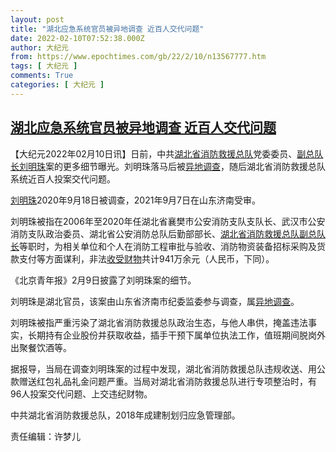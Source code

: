 ```yaml
---
layout: post
title: "湖北应急系统官员被异地调查 近百人交代问题"
date: 2022-02-10T07:52:38.000Z
author: 大纪元
from: https://www.epochtimes.com/gb/22/2/10/n13567777.htm
tags: [ 大纪元 ]
comments: True
categories: [ 大纪元 ]
---
```

<!--1644479558000-->
[湖北应急系统官员被异地调查 近百人交代问题](https://www.epochtimes.com/gb/22/2/10/n13567777.htm)
------

<div>
<p>【大纪元2022年02月10日讯】日前，中共<a href="https://www.epochtimes.com/gb/tag/%E6%B9%96%E5%8C%97%E7%9C%81%E6%B6%88%E9%98%B2%E6%95%91%E6%8F%B4%E6%80%BB%E9%98%9F.html">湖北省消防救援总队</a>党委委员、<a href="https://www.epochtimes.com/gb/tag/%E5%89%AF%E6%80%BB%E9%98%9F%E9%95%BF.html">副总队长</a><a href="https://www.epochtimes.com/gb/tag/%E5%88%98%E6%98%8E%E7%8F%A0.html">刘明珠</a>案的更多细节曝光。刘明珠落马后被<a href="https://www.epochtimes.com/gb/tag/%E5%BC%82%E5%9C%B0%E8%B0%83%E6%9F%A5.html">异地调查</a>，随后湖北省消防救援总队系统近百人投案交代问题。</p><p><a href="https://www.epochtimes.com/gb/tag/%E5%88%98%E6%98%8E%E7%8F%A0.html">刘明珠</a>2020年9月18日被调查，2021年9月7日在山东济南受审。</p><p>刘明珠被指在2006年至2020年任湖北省襄樊市公安消防支队支队长、武汉市公安消防支队政治委员、湖北省公安消防总队后勤部部长、<a href="https://www.epochtimes.com/gb/tag/%E6%B9%96%E5%8C%97%E7%9C%81%E6%B6%88%E9%98%B2%E6%95%91%E6%8F%B4%E6%80%BB%E9%98%9F.html">湖北省消防救援总队</a><a href="https://www.epochtimes.com/gb/tag/%E5%89%AF%E6%80%BB%E9%98%9F%E9%95%BF.html">副总队长</a>等职时，为相关单位和个人在消防工程审批与验收、消防物资装备招标采购及货款支付等方面谋利，非法<a href="https://www.epochtimes.com/gb/tag/%E6%94%B6%E5%8F%97%E8%B4%A2%E7%89%A9.html">收受财物</a>共计941万余元（人民币，下同）。</p><p>《北京青年报》2月9日披露了刘明珠案的细节。</p><p>刘明珠是湖北官员，该案由山东省济南市纪委监委参与调查，属<a href="https://www.epochtimes.com/gb/tag/%E5%BC%82%E5%9C%B0%E8%B0%83%E6%9F%A5.html">异地调查</a>。</p><p>刘明珠被指严重污染了湖北省消防救援总队政治生态，与他人串供，掩盖违法事实，长期持有企业股份并获取收益，插手干预下属单位执法工作，值班期间脱岗外出聚餐饮酒等。</p><p>据报导，当局在调查刘明珠案的过程中发现，湖北省消防救援总队违规收送、用公款赠送红包礼品礼金问题严重。当局对湖北省消防救援总队进行专项整治时，有96人投案交代问题、上交违纪财物。</p><p>中共湖北省消防救援总队，2018年成建制划归应急管理部。</p><p>责任编辑：许梦儿</p>
</div>
